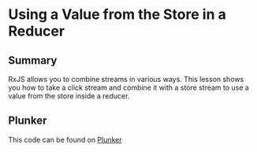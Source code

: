 # Using a Value from the Store in a Reducer

## Summary
RxJS allows you to combine streams in various ways. This lesson shows you how to take a click stream and combine it with a store stream to use a value from the store inside a reducer.

## Plunker
This code can be found on [Plunker](https://embed.plnkr.co/github/eggheadio-projects/egghead-wikipedia-demo/angular-2-review-of-angular-2-rxjs-and-reducers-from-ngrx-store?preview=plnkr.html&show=src%2Fapp%2Fapp.component.ts,preview)